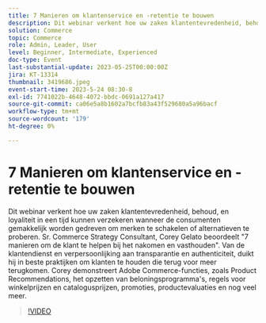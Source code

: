 ```yaml
---
title: 7 Manieren om klantenservice en -retentie te bouwen
description: Dit webinar verkent hoe uw zaken klantentevredenheid, behoud, en loyaliteit in een tijd kunnen verzekeren wanneer de consumenten gemakkelijk worden gedreven om merken te schakelen of alternatieven te proberen. Sr. Commerce Strategy Consultant, Corey Gelato beoordeelt "7 manieren om de klant te helpen bij het nakomen en vasthouden". Van de klantendienst en verpersoonlijking aan transparantie en authenticiteit, duikt hij in beste praktijken om klanten te houden die terug voor meer terugkomen. Corey demonstreert Adobe Commerce-functies, zoals Product Recommendations, het opzetten van beloningsprogramma's, regels voor winkelprijzen en catalogusprijzen, promoties, productevaluaties en nog veel meer.
solution: Commerce
topic: Commerce
role: Admin, Leader, User
level: Beginner, Intermediate, Experienced
doc-type: Event
last-substantial-update: 2023-05-25T00:00:00Z
jira: KT-13314
thumbnail: 3419686.jpeg
event-start-time: 2023-5-24 08:30-8
exl-id: 7741022b-4648-4072-bbdc-0691a127a417
source-git-commit: ca06e5a8b1602a7bcfb83a43f529680a5a96bacf
workflow-type: tm+mt
source-wordcount: '179'
ht-degree: 0%

---
```


# 7 Manieren om klantenservice en -retentie te bouwen

Dit webinar verkent hoe uw zaken klantentevredenheid, behoud, en loyaliteit in een tijd kunnen verzekeren wanneer de consumenten gemakkelijk worden gedreven om merken te schakelen of alternatieven te proberen. Sr. Commerce Strategy Consultant, Corey Gelato beoordeelt &quot;7 manieren om de klant te helpen bij het nakomen en vasthouden&quot;. Van de klantendienst en verpersoonlijking aan transparantie en authenticiteit, duikt hij in beste praktijken om klanten te houden die terug voor meer terugkomen. Corey demonstreert Adobe Commerce-functies, zoals Product Recommendations, het opzetten van beloningsprogramma&#39;s, regels voor winkelprijzen en catalogusprijzen, promoties, productevaluaties en nog veel meer.

>[!VIDEO](https://video.tv.adobe.com/v/3419686/?learn=on)
